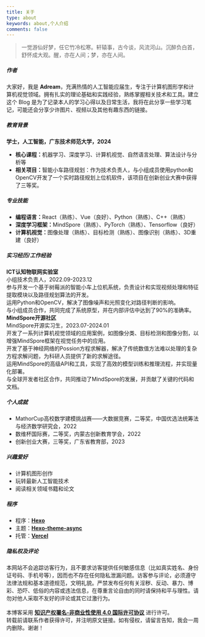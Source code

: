 ```yaml
---
title: 关于
type: about
keywords: about,个人介绍
comments: false
---
```


<div class="row trm-scroll-animation trm-active-el" style="margin-bottom: var(--card-bottom-card);">
    <div class="col-lg-12">
        <blockquote>一觉游仙好梦，任它竹冷松寒。轩辕事，古今谈，风流河山。沉醉负白首，舒怀成大观。醒，亦在人间；梦，亦在人间。</blockquote>
    </div>
</div>

<div class="row trm-scroll-animation" >
    <div class="col-lg-12">
        <h5 class="trm-title-with-divider">作者 <span data-number="01"></span></h5>
        <div class="trm-card trm-active-el">
            大家好，我是 <strong>Adream</strong>，充满热情的人工智能应届生，专注于计算机图形学和计算机视觉领域。拥有扎实的理论基础和实践经验，熟练掌握相关技术和工具。建立这个 Blog 是为了记录本人的学习心得以及日常生活，我将在此分享一些学习笔记，可能还会分享少许图片、视频以及其他有趣东西的链接。
        </div>
    </div>
</div>

<div class="row trm-scroll-animation" >
    <div class="col-lg-12">
        <h5 class="trm-title-with-divider">教育背景 <span data-number="02"></span></h5>
        <div class="trm-card trm-active-el">
            <strong>学士，人工智能，广东技术师范大学，2024</strong>
            <ul class="trm-list">
                <li><strong>核心课程：</strong>机器学习、深度学习、计算机视觉、自然语言处理、算法设计与分析等</li>
                <li><strong>相关项目：</strong>智能小车路径规划：作为技术负责人，与小组成员使用python和OpenCV开发了一个实时路径规划上位机软件，该项目在创新创业大赛中获得了三等奖。</li>
            </ul>
        </div>
    </div>
</div>

<div class="row trm-scroll-animation" >
    <div class="col-lg-12">
        <h5 class="trm-title-with-divider">专业技能<span data-number="03"></span></h5>
        <div class="trm-card trm-active-el">
            <ul class="trm-list">
                <li><strong>编程语言：</strong>React（熟练）、Vue（良好）、Python（熟练）、C++（熟练）</li>
                <li><strong>深度学习框架：</strong>MindSpore（熟练）、PyTorch（熟练）、Tensorflow（良好）</li>
                <li><strong>计算机视觉：</strong>图像处理（熟练）、目标检测（熟练）、图像识别（熟练）、3D重建（良好）</li>
            </ul>
        </div>
    </div>
</div>

<div class="row trm-scroll-animation" >
    <div class="col-lg-12">
        <h5 class="trm-title-with-divider">实习经历/工作经验<span data-number="04"></span></h5>
        <div class="trm-card trm-active-el">
            <strong>ICT认知物联网实验室</strong><br/>
            小组技术负责人，2022.09-2023.12<br/>
            参与开发一个基于树莓派的智能小车上位机系统，负责设计和实现视频处理和特征提取模块以及路径规划算法的开发。<br/>
            运用Python和OpenCV，解决了图像噪声和光照变化对路径判断的影响。<br/>
            与小组成员合作，共同完成了系统原型，并在内部评估中达到了90%的准确率。<br/>
        </div>
        <div class="trm-card trm-active-el">
            <strong>MindSpore开源社区</strong><br/>
            MindSpore开源实习生，2023.07-2024.01<br/>
            开发了一系列计算机视觉领域的应用案例，如图像分类、目标检测和图像分割，以增强MindSpore框架在视觉任务中的应用。<br/>
            开发了基于神经网络的Possion方程求解器，解决了传统数值方法难以处理的复杂方程求解问题，为科研人员提供了新的求解途径。<br/>
            运用MindSpore的高级API和工具，实现了高效的模型训练和推理流程，并实现量化部署。<br/>
            与全球开发者社区合作，共同推动了MindSpore的发展，并贡献了关键的代码和文档。<br/>
        </div>
    </div>
</div>

<!-- <div class="row trm-scroll-animation" >
    <div class="col-lg-12">
        <h5 class="trm-title-with-divider">项目经验 <span data-number="05"></span></h5>
        <div class="trm-card trm-active-el">
            大家好，我是 <strong>Adream</strong>，很高兴您能在浩瀚如烟的互联网世界里发现这个博客，更感谢您能够饶有兴致地浏览这个页面。建立这个 Blog 是出于兴趣爱好，我将在此分会分享一些学习笔记，可能还会分享少许图片、视频以及其他有趣东西的链接。
        </div>
    </div>
</div> -->

<div class="row trm-scroll-animation">
    <div class="col-lg-12">
        <h5 class="trm-title-with-divider">个人成就 <span data-number="05"></span></h5>
        <div class="trm-card trm-active-el">
            <ul class="trm-list">
                <li>MathorCup高校数学建模挑战赛——大数据竞赛，二等奖，中国优选法统筹法与经济数学研究会，2022</li>
                <li>数维杯国际赛，二等奖，内蒙古创新教育学会，2022</li>
                <li>创新创业大赛，三等奖，广东省教育部，2023</li>
            </ul>
        </div>
    </div>
</div>

<div class="row trm-scroll-animation">
    <div class="col-lg-12">
        <h5 class="trm-title-with-divider">兴趣爱好 <span data-number="06"></span></h5>
        <div class="trm-card trm-active-el">
            <ul class="trm-list">
                <li>计算机图形创作</li>
                <li>玩转最新人工智能技术</li>
                <li>阅读相关领域书籍和论文</li>
            </ul>
        </div>
    </div>
</div>

<div class="row trm-scroll-animation">
    <div class="col-lg-12">
        <h5 class="trm-title-with-divider">程序 <span data-number="07"></span></h5>
        <div class="trm-card trm-active-el">
            <ul class="trm-list">
                <li>程序：<a href="https://hexo.io" style="font-weight:700" target="_blank" rel="nofollow">Hexo</a></li>
                <li>主题：<a href="https://github.com/MaLuns/hexo-theme-async" style="font-weight:700" target="_blank" rel="nofollow">Hexo-theme-async</a></li>
                <li>托管：<a href="https://vercel.com" style="font-weight:700" target="_blank" rel="nofollow">Vercel</a></li>
            </ul>
        </div>
    </div>
</div>

<div class="row trm-scroll-animation">
    <div class="col-lg-12">
        <h5 class="trm-title-with-divider">隐私权及评论 <span data-number="08"></span></h5>
        <div class="trm-card trm-active-el">
            本网站不会追踪访客行为，且不要求访客提供任何敏感信息（比如真实姓名、身份证号码、手机号等），因而也不存在任何隐私泄漏问题。访客参与评论，必须遵守法律法规和基本道德规范，文明礼貌。严禁发布任何有关淫秽、反动、暴力、博彩、恐吓、低俗的内容或违法信息，在尊重言论自由的同时请保持和平与理性。请勿对他人采取不友好的评论或其它过激行为。
            <br><br>
            本博客采用 <strong><a target="_blank" rel="noopener" href="https://creativecommons.org/licenses/by-nc-sa/4.0/deed.zh">知识产权署名-非商业性使用 4.0 国际许可协议</a></strong> 进行许可。
            <br>转载前请联系作者获得许可，并注明原文链接。如有侵权，请留言告知，我会一周内删除。谢谢！
        </div>
    </div>
</div>

